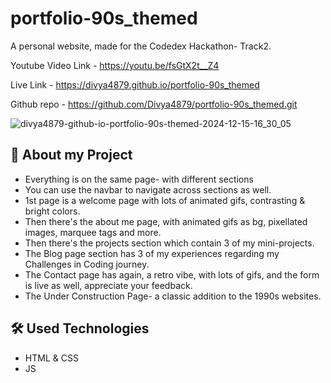 # portfolio-90s_themed

A personal website, made for the Codedex  Hackathon- Track2.

Youtube Video Link - https://youtu.be/fsGtX2t__Z4

Live Link - https://divya4879.github.io/portfolio-90s_themed

Github repo - https://github.com/Divya4879/portfolio-90s_themed.git

![divya4879-github-io-portfolio-90s-themed-2024-12-15-16_30_05](https://github.com/user-attachments/assets/202b5bae-355f-4199-9300-407fb149e882)

## 📖 About my Project

* Everything is on the same page- with different sections
* You can use the navbar to navigate across sections as well.
* 1st page is a welcome page with lots of animated gifs, contrasting & bright colors.
* Then there's the about me page, with animated gifs as bg, pixellated images, marquee tags and more.
* Then there's the projects section which contain 3 of my mini-projects.
* The Blog page section has 3 of my experiences regarding my Challenges in Coding journey.
* The Contact page has again, a retro vibe, with lots of gifs, and the form is live as well,  appreciate your feedback.
* The Under Construction Page- a classic addition to the 1990s websites.

## 🛠️ Used Technologies

* HTML & CSS
* JS
